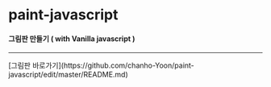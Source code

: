 # paint-javascript
#### 그림판 만들기 ( with Vanilla javascript )

<hr/>
[그림판 바로가기](https://github.com/chanho-Yoon/paint-javascript/edit/master/README.md)
